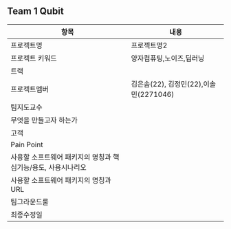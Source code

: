 ## Team 1 Qubit
|항목|내용|
|---|---|
|프로젝트명|프로젝트명2|
|프로젝트 키워드|양자컴퓨팅,노이즈,딥러닝|
|트랙||
|프로젝트멤버| 김은솜(22), 김정민(22),이솔민(2271046)
|팀지도교수|| 이형준 교수님
|무엇을 만들고자 하는가||
|고객||
|Pain Point||
|사용할 소프트웨어 패키지의 명칭과 핵심기능/용도, 사용시나리오||
|사용할 소프트웨어 패키지의 명칭과 URL||
|팀그라운드룰||
|최종수정일||
